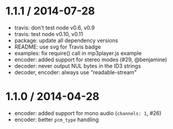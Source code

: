
1.1.1 / 2014-07-28
==================

 * travis: don't test node v0.6, v0.9
 * travis: test node v0.10, v0.11
 * package: update all dependency versions
 * README: use svg for Travis badge
 * examples: fix require() call in mp3player.js example
 * encoder: added support for stereo modes (#29, @benjamine)
 * decoder: never output NUL bytes in the ID3 strings
 * decoder, encoder: always use "readable-stream"

1.1.0 / 2014-04-28
==================

 * encoder: added support for mono audio (`channels: 1`, #26)
 * encoder: better `pcm_type` handling
